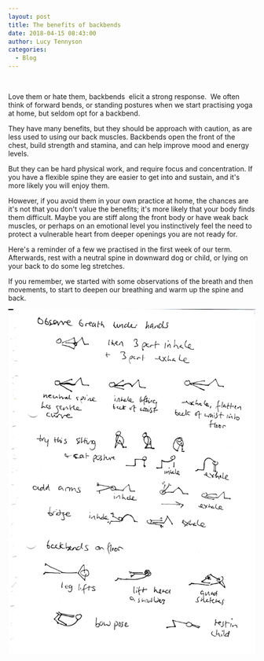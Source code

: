 ```yaml
---
layout: post
title: The benefits of backbends
date: 2018-04-15 08:43:00
author: Lucy Tennyson
categories:
  - Blog
---
```


&nbsp;

Love them or hate them, backbends&nbsp; elicit a strong response.&nbsp; We often think of forward bends, or standing postures when we start practising yoga at home, but seldom opt for a backbend.

They have many benefits, but they should be approach with caution, as are less used to using our back muscles. Backbends open the front of the chest, build strength and stamina, and can help improve mood and energy levels.

But they can be hard physical work, and require focus and concentration. If you have a flexible spine they are easier to get into and sustain, and it's more likely you will enjoy them.

However, if you avoid them in your own practice at home, the chances are it's not that you don't value the benefits; it's more likely that your body finds them difficult. Maybe you are stiff along the front body or have weak back muscles, or perhaps on an emotional level you instinctively feel the need to protect a vulnerable heart from deeper openings you are not ready for.

Here's a reminder of a few we practised in the first week of our term. Afterwards, rest with a neutral spine in downward dog or child, or lying on your back to do some leg stretches.

If you remember, we started with some observations of the breath and then movements, to start to deepen our breathing and warm up the spine and back.

![](/uploads/yogablog16april.jpg)